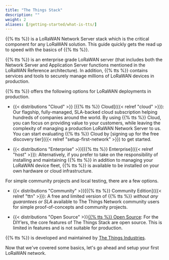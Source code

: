 ```yaml
---
title: "The Things Stack"
description: ""
weight: 2
aliases: [/getting-started/what-is-tts/]
---
```


{{% tts %}} is a LoRaWAN Network Server stack which is the critical component for any LoRaWAN solution. This guide quickly gets the read up to speed with the basics of {{% tts %}}.

<!--more-->

{{% tts %}} is an enterprise grade LoRaWAN server (that includes both the Network Server and Application Server functions mentioned in the LoRaWAN Reference architecture). In addition, {{% tts %}} contains services and tools to securely manage millions of LoRaWAN devices in production.

{{% tts %}} offers the following options for LoRaWAN deployments in production.

- {{< distributions "Cloud" >}} [{{% tts %}} Cloud]({{< relref "cloud" >}}): Our flagship, fully-managed, SLA-backed cloud subscription helping hundreds of companies around the world.
By using {{% tts %}} Cloud, you can focus on providing value to your customers, while leaving the complexity of managing a production LoRaWAN Network Server to us. You can start evaluating {{% tts %}} Cloud by [signing up for the free discovery tier]({{< relref "setup-first-network" >}}) to get started.

- {{< distributions "Enterprise" >}}[{{% tts %}} Enterprise]({{< relref "host" >}}): Alternatively, if you prefer to take on the responsibility of installing and maintaining {{% tts %}} in addition to managing your LoRaWAN device fleet, {{% tts %}} is available to be installed on your own hardware or cloud infrastructure.

For simple community projects and local testing, there are a few options.

- {{< distributions "Community" >}}[{{% tts %}} Community Edition]({{< relref "ttn" >}}): A free and limited version of {{% tts %}} _without any guarantees or SLA_ available to The Things Network community users for simple proof-of-concepts and community projects.

- {{< distributions "Open Source" >}}[{{% tts %}} Open Source](https://github.com/thethingsnetwork/lorawan-stack): For the DIY’ers, the core features of The Things Stack are open source. This is limited in features and is not suitable for production.

{{% tts %}} is developed and maintained by [The Things Industries](https://thethingsindustries.com/).

Now that we've covered some basics, let's go ahead and setup your first LoRaWAN network.

